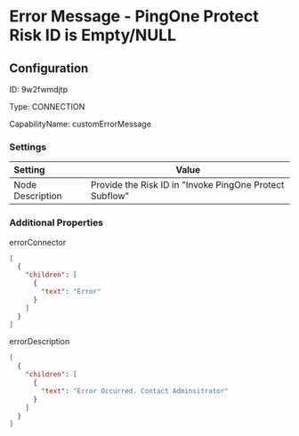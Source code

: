 # Error Message - PingOne Protect Risk ID is Empty/NULL
## Configuration
ID:  9w2fwmdjtp

Type: CONNECTION 

CapabilityName: customErrorMessage

### Settings
| Setting | Value  |
| :------------------------ | ---------------------------------------- |
| Node Description | Provide the Risk ID in "Invoke PingOne Protect Subflow" | 





### Additional Properties
errorConnector
```json 
[
  {
    "children": [
      {
        "text": "Error"
      }
    ]
  }
]
```


errorDescription
```json 
[
  {
    "children": [
      {
        "text": "Error Occurred. Contact Adminsitrator"
      }
    ]
  }
]
```




